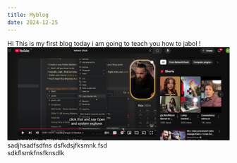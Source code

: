 ```yaml
---
title: Myblog
date: 2024-12-25
---
```

Hi This is my first blog today i am going to teach you how to jabol
!![Image Description](/images/Pasted%20image%2020241225091938.png)
sadjhsadfsdfns
dsfkdsjfksmnk.fsd\
sdkflsmkfnsfknsdlk